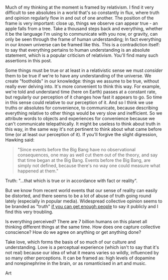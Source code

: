 Much of my thinking at the moment is framed by relativism. I find it very difficult to see absolutes in a world that's so constantly in flux, where truth and opinion regularly flow in and out of one another. The position of the frame is very important: close up, things we observe can appear true - an apple falls from a tree. Take a thousand steps back and everything, whether it be the language I'm using to communicate with you now, or gravity, can only be seen through the frame of human understanding; In fact everything in our _known_ universe can be framed like this. This is a contradiction itself: to say that everything pertains to human understanding is an absolute statement, which is a popular criticism of relativism. You'll find many such assertions in this post.

Some things must be true or at least in a relativistic sense we must _consider_ them to be true if we're to have any understanding of the universe. We create "footholds" in our knowledge: things we assume to be true, without really ever delving into. It's more convenient to think this way. For example, we're told and understand time (here on Earth) passes at a constant rate, but regularly our perception of it changes how fast it appears to go. So time in this sense could relative to our perception of it. And so I think we use truths or absolutes for convenience, to communicate, because describing everything relative to other things would be very slow and inefficient. So we attribute words to objects and experiences for convenience because we can't communicate telepathically. It might be useless to think about truth in this way, in the same way it's not pertinent to think about what came before time (or at least our perception of it). If you'll forgive the slight digression, Hawking said:

> "Since events before the Big Bang have no observational consequences, one may as well cut them out of the theory, and say that time began at the Big Bang. Events before the Big Bang, are simply not defined, because there's no way one could measure what happened at them."

Truth: "...that which is true or in accordance with fact or reality".

But we know from recent world events that our sense of reality can easily be distorted, and there seems to be a lot of abuse of truth going round lately (especially in popular media). Widespread collective opinion seems to be branded as "truth" [if you can get enough people](/embracing-the-heterodox/) to say it publicly and I find this very troubling.

Is everything perceived? There are 7 billion humans on this planet all thinking different things at the same time. How does one capture collective conscience? How do we agree on anything or get anything done?

Take love, which forms the basis of so much of our culture and understanding. Love is a perceptual experience (which isn't to say that it's not real) because our idea of what it means varies so wildly, influenced by so many other perceptions. It can be framed as: high levels of dopamine and norepinephrine in the brain, or as romanticised in art and music.

Art

